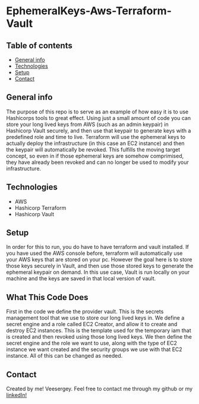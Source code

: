 # EphemeralKeys-Aws-Terraform-Vault

## Table of contents
* [General info](#general-info)
* [Technologies](#technologies)
* [Setup](#setup)
* [Contact](#contact)

## General info
The purpose of this repo is to serve as an example of how easy it is to use Hashicorps tools to great effect. Using just a small amount of code you can store your long lived keys from AWS (such as an admin keypair) in Hashicorp Vault securely, and then use that keypair to generate keys with a predefined role and time to live. Terraform will use the ephemeral keys to actually deploy the infrastructure (in this case an EC2 instance) and then the keypair will automatically be revoked. This fulfills the moving target concept,
so even in if those ephemeral keys are somehow comprimised, they have already been revoked and can no longer be used to modify your infrastructure.

## Technologies
* AWS
* Hashicorp Terraform
* Hashicorp Vault

## Setup
In order for this to run, you do have to have terraform and vault installed. If you have used the AWS console before, terraform will automatically use your AWS keys that are stored on your pc. However the goal here is to store those keys securely in Vault, and then use those stored keys to generate the ephemeral keypair on demand. In this use case, Vault is run locally on your machine and the keys are saved in that local version of vault. 

## What This Code Does
First in the code we define the provider vault. This is the secrets management tool that we use to store our long lived keys in. We define a secret engine and a role called EC2 Creator, and allow it to create and destroy EC2 instances. This is the template used for the temporary iam that is created and then revoked using those long lived keys. We then define the secret engine and the role we want to use, along with the type of EC2 instance we want created and the security groups we use with that EC2 instance. All of this can be changed as needed.

## Contact
Created by me! Veesergey. Feel free to contact me through my github or my [linkedIn!](http://www.linkedin.com/in/veesergey)
